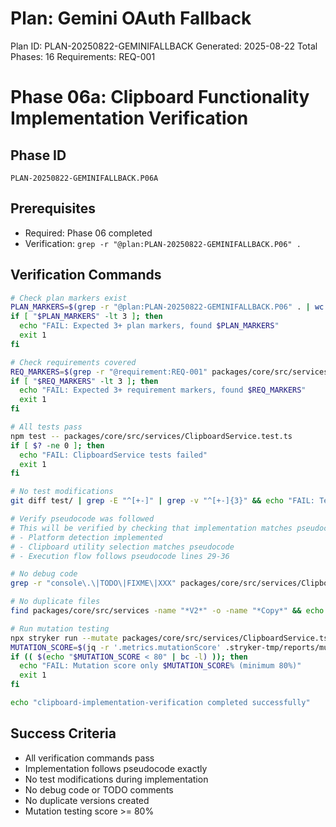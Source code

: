 # Plan: Gemini OAuth Fallback

Plan ID: PLAN-20250822-GEMINIFALLBACK
Generated: 2025-08-22
Total Phases: 16
Requirements: REQ-001

# Phase 06a: Clipboard Functionality Implementation Verification

## Phase ID

`PLAN-20250822-GEMINIFALLBACK.P06A`

## Prerequisites

- Required: Phase 06 completed
- Verification: `grep -r "@plan:PLAN-20250822-GEMINIFALLBACK.P06" .`

## Verification Commands

```bash
# Check plan markers exist
PLAN_MARKERS=$(grep -r "@plan:PLAN-20250822-GEMINIFALLBACK.P06" . | wc -l)
if [ "$PLAN_MARKERS" -lt 3 ]; then
  echo "FAIL: Expected 3+ plan markers, found $PLAN_MARKERS"
  exit 1
fi

# Check requirements covered
REQ_MARKERS=$(grep -r "@requirement:REQ-001" packages/core/src/services/ClipboardService.ts | wc -l)
if [ "$REQ_MARKERS" -lt 3 ]; then
  echo "FAIL: Expected 3+ requirement markers, found $REQ_MARKERS"
  exit 1
fi

# All tests pass
npm test -- packages/core/src/services/ClipboardService.test.ts
if [ $? -ne 0 ]; then
  echo "FAIL: ClipboardService tests failed"
  exit 1
fi

# No test modifications
git diff test/ | grep -E "^[+-]" | grep -v "^[+-]{3}" && echo "FAIL: Tests modified" && exit 1

# Verify pseudocode was followed
# This will be verified by checking that implementation matches pseudocode:
# - Platform detection implemented
# - Clipboard utility selection matches pseudocode
# - Execution flow follows pseudocode lines 29-36

# No debug code
grep -r "console\.\|TODO\|FIXME\|XXX" packages/core/src/services/ClipboardService.ts && echo "FAIL: Debug code found" && exit 1

# No duplicate files
find packages/core/src/services -name "*V2*" -o -name "*Copy*" && echo "FAIL: Duplicate versions found" && exit 1

# Run mutation testing
npx stryker run --mutate packages/core/src/services/ClipboardService.ts
MUTATION_SCORE=$(jq -r '.metrics.mutationScore' .stryker-tmp/reports/mutation-report.json)
if (( $(echo "$MUTATION_SCORE < 80" | bc -l) )); then
  echo "FAIL: Mutation score only $MUTATION_SCORE% (minimum 80%)"
  exit 1
fi

echo "clipboard-implementation-verification completed successfully"
```

## Success Criteria

- All verification commands pass
- Implementation follows pseudocode exactly
- No test modifications during implementation
- No debug code or TODO comments
- No duplicate versions created
- Mutation testing score >= 80%